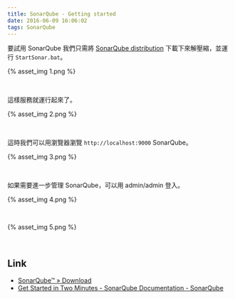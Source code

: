 ```yaml
---
title: SonarQube - Getting started
date: 2016-06-09 16:06:02
tags: SonarQube
---
```


要試用 SonarQube 我們只需將 [SonarQube distribution](http://www.sonarqube.org/downloads/) 下載下來解壓縮，並運行 `StartSonar.bat`。  

<!-- More -->

{% asset_img 1.png %}

<br/>


這樣服務就運行起來了。  

{% asset_img 2.png %}

<br/>


這時我們可以用瀏覽器瀏覽 `http://localhost:9000` SonarQube。  

{% asset_img 3.png %}

<br/>


如果需要進一步管理 SonarQube，可以用 admin/admin 登入。  

{% asset_img 4.png %}

<br/>


{% asset_img 5.png %}

<br/>


Link
----
* [SonarQube™ » Download](http://www.sonarqube.org/downloads/)
* [Get Started in Two Minutes - SonarQube Documentation - SonarQube](http://docs.sonarqube.org/display/SONAR/Get+Started+in+Two+Minutes)
